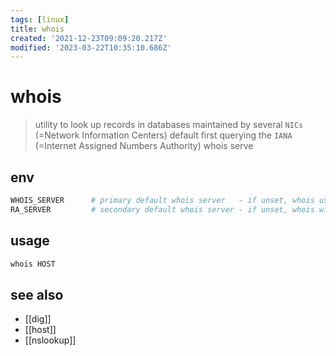```yaml
---
tags: [linux]
title: whois
created: '2021-12-23T09:09:20.217Z'
modified: '2023-03-22T10:35:10.686Z'
---
```


# whois

> utility to look up records in databases maintained by several `NICs` (=Network Information Centers)
> default first querying the `IANA` (=Internet Assigned Numbers Authority) whois serve

## env

```sh
WHOIS_SERVER      # primary default whois server   - if unset, whois uses RA_SERVER
RA_SERVER         # secondary default whois server - if unset, whois will use whois.iana.org
```

## usage

```sh
whois HOST
```

## see also

- [[dig]]
- [[host]]
- [[nslookup]]
